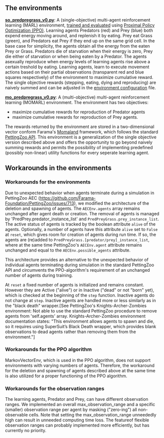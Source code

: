 ## The environments
[**so_predpregrass_v0.py**](https://github.com/doesburg11/PredPreyGrass/tree/main/predpreygrass/envs/_so_predpreygrass_v0): A (single-objective) multi-agent reinforcement learning (MARL) environment, [trained and evaluated](https://github.com/doesburg11/PredPreyGrass/tree/main/predpreygrass/optimizations/so_predpreygrass_v0) using [Proximal Policy Optimization (PPO)](https://stable-baselines3.readthedocs.io/en/master/modules/ppo.html). Learning agents Predators (red) and Prey (blue) both expend energy moving around, and replenish it by eating. Prey eat Grass (green), and Predators eat Prey if they end up on the same grid cell. In the base case for simplicity, the agents obtain all the energy from the eaten Prey or Grass. Predators die of starvation when their energy is zero, Prey die either of starvation or when being eaten by a Predator. The agents asexually reproduce when energy levels of learning agents rise above a certain treshold by eating. Learning agents, learn to execute movement actions based on their partial observations (transparent red and blue squares respectively) of the environment to maximize cumulative reward. The single objective rewards (stepping, eating, dying and reproducing) are naively summed and can be adjusted in the [environment configuration](https://github.com/doesburg11/PredPreyGrass/blob/main/predpreygrass/envs/_so_predpreygrass_v0/config/so_config_predpreygrass.py) file. 

[**mo_predpregrass_v0.py**](https://github.com/doesburg11/PredPreyGrass/tree/main/predpreygrass/envs/_mo_predpreygrass_v0):  A (multi-objective) multi-agent reinforcement learning (MOMARL) environment. The environment has two objectives: 
- maximize cumulative rewards for reproduction of Predator agents
- maximize cumulative rewards for reproduction of Prey agents. 

The rewards returned by the environment are stored in a two-dimensional vector conform Farama's [Momaland](https://momaland.farama.org/) framework, which follows the standard [PettingZoo API](https://pettingzoo.farama.org/). This environment is a generalization of the single objective version described above and offers the opportunity to go beyond naively summing rewards and permits the possibility of implementing predefined (possibly non-linear) utility functions for every seperate learning agent.


## Workarounds in the environments

### Workarounds for the environments
Due to unexpected behavior when agents terminate during a simulation in PettingZoo AEC (https://github.com/Farama-Foundation/PettingZoo/issues/713), we modified the architecture of the deletion and spawning of agents. The `AECEnv.agents` array remains unchanged after agent death or creation. The removal of agents is managed by 'PredPrey.predator_instance_list' and `PredPreyGrass.prey_instance_list`. The active status of agents is tracked by the boolean attribute `alive` of the agents. Optionally, a number of agents have this attribute `alive` set to `False` at `reset`, which gives room for creation of agents during run time. If so, the agents are (re)added to `PredPreyGrass.[predator/prey]_instance_list`, where at the same time PettingZoo's `AECEnv.agent` attribute remains unchanged and equal to the `AECEnv.possible_agents` attribute.

This architecture provides an alternative to the unexpected behavior of individual agents terminating during simulation in the standard PettingZoo API and circumvents the PPO-algorithm's requirement of an unchanged number of agents during training. 

At ```reset``` a fixed number of agents is initialized and remains constant. However they are Active ("alive") or in Inactive ("dead" or not "born" yet), which is checked at the beginning of the ```step``` function. Inactive agents do not change at ```step```. Inactive agents are handled more or less similarly as in the "black death" wrapper.[See PettingZoo's Knights-Archer-Zombies environment: Not able to use the standard PettingZoo procedure to remove agents from 'self.agents' array. Knights-Archer-Zombies environment documentation states: "This environment allows agents to spawn and die, so it requires using SuperSuit’s Black Death wrapper, which provides blank observations to dead agents rather than removing them from the environment."]

 ### Workarounds for the PPO algorithm
MarkovVectorEnv, which is used in the PPO algorithm, does not support environments with varying numbers of agents. Therefore, the workaround for the deletion and spawning of agents described above at the same time is also utilized for a proper functioning of the PPO algorithm. 

### Workarounds for the observation ranges
The learning agents, Predator and Prey, can have different observation ranges. We implemented an overall max_observation_range and a specific (smaller) observation range per agent by masking ("zero-ing") all non-observable cells. Note that setting the max_observation_range unneededly high can result in unneeded computing time loss. The featureof flexible observation ranges can probably implemented more efficiently, but has currently no priority.
 
